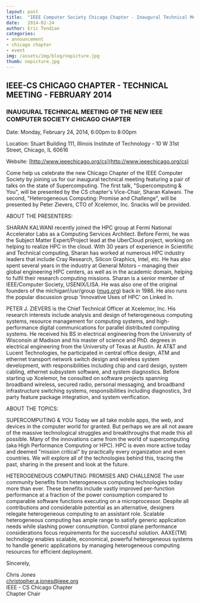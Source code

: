```yaml
---
layout: post
title:  "IEEE Computer Society Chicago Chapter - Inaugural Technical Meeting"
date:   2014-02-24
author: Eric Tendian
categories: 
- announcement
- chicago chapter
- event
img: /assets/img/blog/nopicture.jpg
thumb: nopicture.jpg
---
```


## IEEE-CS CHICAGO CHAPTER - TECHNICAL MEETING - FEBRUARY 2014

### INAUGURAL TECHNICAL MEETING OF THE NEW IEEE COMPUTER SOCIETY CHICAGO CHAPTER

Date: Monday, February 24, 2014, 6:00pm to 8:00pm

Location: Stuart Building 111, Illinois Institute of Technology - 10 W 31st Street, Chicago, IL 60616

Website: [http://www.ieeechicago.org/cs](http://www.ieeechicago.org/cs)

Come help us celebrate the new Chicago Chapter of the IEEE Computer Society by joining us for our inaugural technical meeting featuring a pair of talks on the state of Supercomputing. The first talk, "Supercomputing &amp; You", will be presented by the CS chapter's Vice-Chair, Sharan Kalwani. The second, "Heterogeneous Computing: Promise and Challenge", will be presented by Peter Zievers, CTO of Xcelemor, Inc. Snacks will be provided.

ABOUT THE PRESENTERS:

SHARAN KALWANI recently joined the HPC group at Fermi National Accelerator Labs as a Computing Services Architect. Before Fermi, he was the Subject Matter Expert/Project lead at the UberCloud project, working on helping to realize HPC in the cloud. With 30 years of experience in Scientific and Technical computing, Sharan has worked at numerous HPC industry leaders that include Cray Research, Silicon Graphics, Intel, etc. He has also spent several years in the industry at General Motors – managing their global engineering HPC centers, as well as in the academic domain, helping to fulfil their research computing missions. Sharan is a senior member of IEEE/Computer Society, USENIX/LISA. He was also one of the original founders of the michigan!/usr/group ([mug.org](http://mug.org/)) back in 1986. He also runs the popular discussion group 'Innovative Uses of HPC' on Linked In.

PETER J. ZIEVERS is the Chief Technical Officer at Xcelemor, Inc. His research interests include analysis and design of heterogeneous computing systems, resource management for computing systems, and high-performance digital communications for parallel distributed computing systems. He received his BS in electrical engineering from the University of Wisconsin at Madison and his master of science and PhD. degrees in electrical engineering from the University of Texas at Austin. At AT&amp;T and Lucent Technologies, he participated in central office design, ATM and ethernet transport network switch design and wireless system development, with responsibilities including chip and card design, system cabling, ethernet subsystem software, and system diagnostics. Before starting up Xcelemor, he consulted on software projects spanning broadband wireless, secured radio, personal messaging, and broadband infrastructure switching systems, responsibilities including diagnostics, 3rd party feature package integration, and system verification.

ABOUT THE TOPICS:

SUPERCOMPUTING &amp; YOU
Today we all take mobile apps, the web, and devices in the computer world for granted. But perhaps we are all not aware of the massive technological struggles and breakthroughs that made this all possible. Many of the innovations came from the world of supercomputing (aka High Performance Computing or HPC). HPC is even more active today and deemed "mission critical" by practically every organization and even countries. We will explore all of the technologies behind this, tracing the past, sharing in the present and look at the future.

HETEROGENEOUS COMPUTING: PROMISES AND CHALLENGE
The user community benefits from heterogeneous computing technologies today more than ever. These benefits include vastly improved per-function performance at a fraction of the power consumption compared to comparable software functions executing on a microprocessor. Despite all contributions and considerable potential as an alternative, designers relegate heterogeneous computing to an assistant role. Scalable heterogeneous computing has ample range to satisfy generic application needs while slashing power consumption. Control plane performance considerations focus requirements for the successful solution. AAXE(TM) technology enables scalable, economical, powerful heterogeneous systems to handle generic applications by managing heterogeneous computing resources for efficient deployment.

Sincerely,

Chris Jones<br>
christopher.a.jones@ieee.org<br>
IEEE - CS Chicago Chapter<br>
Chapter Chair
